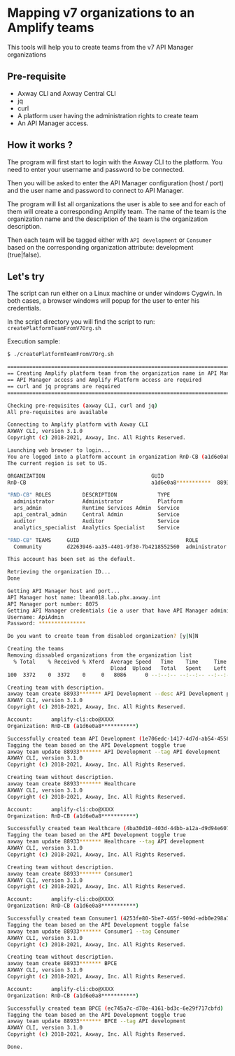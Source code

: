 # Mapping v7 organizations to an Amplify teams

This tools will help you to create teams from the v7 API Manager organizations

## Pre-requisite

* Axway CLI and Axway Central CLI
* jq
* curl
* A platform user having the administration rights to create team
* An API Manager access.

## How it works ?

The program will first start to login with the Axway CLI to the platform. You need to enter your username and password to be connected.

Then you will be asked to enter the API Manager configuration (host / port) and the user name and password to connect to API Manager.

The program will list all organizations the user is able to see and for each of them will create a corresponding Amplify team. The name of the team is the organization name and the description of the team is the organization description.

Then each team will be tagged either with `API development` or `Consumer` based on the corresponding organization attribute: development (true|false).

## Let's try

The script can run either on a Linux machine or under windows Cygwin. In both cases, a browser windows will popup for the user to enter his credentials.

In the script directory you will find the script to run: `createPlatformTeamFromV7Org.sh`

Execution sample:

```bash
$ ./createPlatformTeamFromV7Org.sh

==============================================================================
== Creating Amplify platform team from the organization name in API Manager ==
== API Manager access and Amplify Platform access are required              ==
== curl and jq programs are required                                        ==
==============================================================================

Checking pre-requisites (axway CLI, curl and jq)
All pre-requisites are available

Connecting to Amplify platform with Axway CLI
AXWAY CLI, version 3.1.0
Copyright (c) 2018-2021, Axway, Inc. All Rights Reserved.

Launching web browser to login...
You are logged into a platform account in organization RnD-CB (a1d6e0a8***********) as cbo@XXXX.
The current region is set to US.

ORGANIZATION                                  GUID                                  ORG ID
RnD-CB                                        a1d6e0a8***********  88933*******

"RND-CB" ROLES          DESCRIPTION             TYPE
  administrator         Administrator           Platform
  ars_admin             Runtime Services Admin  Service
  api_central_admin     Central Admin           Service
  auditor               Auditor                 Service
  analytics_specialist  Analytics Specialist    Service

"RND-CB" TEAMS     GUID                                  ROLE
  Community        d2263946-aa35-4401-9f30-7b4218552560  administrator

This account has been set as the default.

Retrieving the organization ID...
Done

Getting API Manager host and port...
API Manager host name: lbean018.lab.phx.axway.int
API Manager port number: 8075
Getting API Manager credentials (ie a user that have API Manager administrator rights)...
Username: ApiAdmin
Password: ***************

Do you want to create team from disabled organization? [y|N]N

Creating the teams
Removing dissabled organizations from the organization list
  % Total    % Received % Xferd  Average Speed   Time    Time     Time  Current
                                 Dload  Upload   Total   Spent    Left  Speed
100  3372    0  3372    0     0   8086      0 --:--:-- --:--:-- --:--:--  8086

Creating team with description.
axway team create 88933******* API Development --desc API Development project
AXWAY CLI, version 3.1.0
Copyright (c) 2018-2021, Axway, Inc. All Rights Reserved.

Account:      amplify-cli:cbo@XXXX
Organization: RnD-CB (a1d6e0a8***********)

Successfully created team API Development (1e706edc-1417-4d7d-ab54-455883e056a0)
Tagging the team based on the API Development toggle true
axway team update 88933******* API Development --tag API development
AXWAY CLI, version 3.1.0
Copyright (c) 2018-2021, Axway, Inc. All Rights Reserved.

Creating team without description.
axway team create 88933******* Healthcare
AXWAY CLI, version 3.1.0
Copyright (c) 2018-2021, Axway, Inc. All Rights Reserved.

Account:      amplify-cli:cbo@XXXX
Organization: RnD-CB (a1d6e0a8***********)

Successfully created team Healthcare (4ba30d10-403d-44bb-a12a-d9d94e60776f)
Tagging the team based on the API Development toggle true
axway team update 88933******* Healthcare --tag API development
AXWAY CLI, version 3.1.0
Copyright (c) 2018-2021, Axway, Inc. All Rights Reserved.

Creating team without description.
axway team create 88933******* Consumer1
AXWAY CLI, version 3.1.0
Copyright (c) 2018-2021, Axway, Inc. All Rights Reserved.

Account:      amplify-cli:cbo@XXXX
Organization: RnD-CB (a1d6e0a8***********)

Successfully created team Consumer1 (4253fe80-5be7-465f-909d-edb0e298a70e)
Tagging the team based on the API Development toggle false
axway team update 88933******* Consumer1 --tag Consumer
AXWAY CLI, version 3.1.0
Copyright (c) 2018-2021, Axway, Inc. All Rights Reserved.

Creating team without description.
axway team create 88933******* BPCE
AXWAY CLI, version 3.1.0
Copyright (c) 2018-2021, Axway, Inc. All Rights Reserved.

Account:      amplify-cli:cbo@XXXX
Organization: RnD-CB (a1d6e0a8***********)

Successfully created team BPCE (ec745a7c-d78e-4161-bd3c-6e29f717cbfd)
Tagging the team based on the API Development toggle true
axway team update 88933******* BPCE --tag API development
AXWAY CLI, version 3.1.0
Copyright (c) 2018-2021, Axway, Inc. All Rights Reserved.

Done.

```
